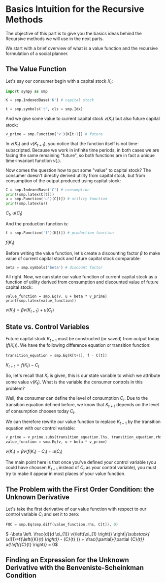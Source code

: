 # Basics Intuition for the Recursive Methods

The objective of this part is to give you the basics ideas behind the Recursive methods we will use in the next parts.

We start with a brief overview of what is a value function and the recursive formulation of a social planner.

## The Value Function

Let's say our consumer begin with a capital stock $K_t$:

```Python
import sympy as smp

K = smp.IndexedBase('K') # capital stock

t = smp.symbols('t', cls = smp.Idx)
```
And we give some value to current capital stock $v(K_t)$ but also future capital stock:

```Python
v_prime = smp.Function('v')(K[t+1]) # future
```

In $v(K_t)$ and $v(K_{t+1})$, you notice that the function itself is not time-subscripted. Because we work in infinite time periods, in both cases we are facing the same remaining "future", so both functions are in fact a unique time-invariant function $v(.)$.

Now comes the question how to put some "value" to capital stock? The consumer doesn't directly derived utility from capital stock, but from consumption of the output produced using capital stock:

```Python
C = smp.IndexedBase('C') # consumption
print(smp.latex(C[t]))
u = smp.Function('u')(C[t]) # utility function
print(smp.latex(u))
```
${C}_{t}$,
$u{\left({C}_{t} \right)}$

And the production function is:

```Python
f = smp.Function('f')(K[t]) # production function
```
$f{\left({K}_{t} \right)}$


Before writing the value function, let's create a discounting factor $\beta$ to make value of current capital stock and future capital stock comparable:

```Python
beta = smp.symbols('beta') # discount factor
```

All right. Now, we can state our value function of current capital stock as a function of utility derived from consumption and discounted value of future capital stock:

```
value_function = smp.Eq(v, u + beta * v_prime)
print(smp.latex(value_function))
```
$v{\left({K}_{t} \right)} = \beta v{\left({K}_{t + 1} \right)} + u{\left({C}_{t} \right)}$

## State vs. Control Variables

Future capital stock $K_{t+1}$ must be constructed (or saved) from output today ($f(K_t)$). We have the following difference equation or transition function:

```Python
transition_equation = smp.Eq(K[t+1], f - C[t])
```
${K}_{t + 1} = f{\left({K}_{t} \right)} - {C}_{t}$

So, let's recall that $K_t$ is given, this is our state variable to which we attribute some value $v(K_t)$. What is the variable the consumer controls in this problem? 

Well, the consumer can define the level of consumption $C_t$. Due to the transition equation defined before, we know that $K_{t+1}$ depends on the level of consumption choosen today $C_t$. 

We can therefore rewrite our value function to replace $K_{t+1}$ by the transition equation with our control variable:

```Python
v_prime = v_prime.subs(transition_equation.lhs, transition_equation.rhs)
value_function = smp.Eq(v, u + beta * v_prime)
```

$v{\left({K}_{t} \right)} = \beta v{\left(f{\left({K}_{t} \right)} - {C}_{t} \right)} + u{\left({C}_{t} \right)}$

The main point here is that once you've defined your control variable (you could have choosen $K_{t+1}$ instead of $C_t$ as your control variable), you must try to make it appear in most places of your value function.

## The Problem with the First Order Condition: the Unknown Derivative

Let's take the first derivative of our value function with respect to our control variable $C_t$ and set it to zero:

```Python
FOC = smp.Eq(smp.diff(value_function.rhs, C[t]), 0)
```

$ -\beta \left. \frac{d}{d \xi_{1}} v{\left(\xi_{1} \right)} \right|_{\substack{ \xi_{1}=f{\left({K}_{t} \right)} - {C}_{t} }} + \frac{\partial}{\partial {C}_{t}} u{\left({C}_{t} \right)} = 0$


## Finding an Expression for the Unknown Derivative with the Benveniste-Scheinkman Condition

